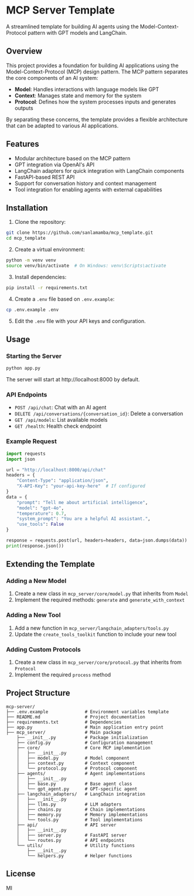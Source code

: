 # MCP Server Template

A streamlined template for building AI agents using the Model-Context-Protocol pattern with GPT models and LangChain.

## Overview

This project provides a foundation for building AI applications using the Model-Context-Protocol (MCP) design pattern. The MCP pattern separates the core components of an AI system:

- **Model**: Handles interactions with language models like GPT
- **Context**: Manages state and memory for the system
- **Protocol**: Defines how the system processes inputs and generates outputs

By separating these concerns, the template provides a flexible architecture that can be adapted to various AI applications.

## Features

- Modular architecture based on the MCP pattern
- GPT integration via OpenAI's API
- LangChain adapters for quick integration with LangChain components
- FastAPI-based REST API
- Support for conversation history and context management
- Tool integration for enabling agents with external capabilities

## Installation

1. Clone the repository:
```bash
git clone https://github.com/sanlamamba/mcp_template.git
cd mcp_template
```

2. Create a virtual environment:
```bash
python -m venv venv
source venv/bin/activate  # On Windows: venv\Scripts\activate
```

3. Install dependencies:
```bash
pip install -r requirements.txt
```

4. Create a `.env` file based on `.env.example`:
```bash
cp .env.example .env
```

5. Edit the `.env` file with your API keys and configuration.

## Usage

### Starting the Server

```bash
python app.py
```

The server will start at http://localhost:8000 by default.

### API Endpoints

- `POST /api/chat`: Chat with an AI agent
- `DELETE /api/conversations/{conversation_id}`: Delete a conversation
- `GET /api/models`: List available models
- `GET /health`: Health check endpoint

### Example Request

```python
import requests
import json

url = "http://localhost:8000/api/chat"
headers = {
    "Content-Type": "application/json",
    "X-API-Key": "your-api-key-here"  # If configured
}
data = {
    "prompt": "Tell me about artificial intelligence",
    "model": "gpt-4o",
    "temperature": 0.7,
    "system_prompt": "You are a helpful AI assistant.",
    "use_tools": False
}

response = requests.post(url, headers=headers, data=json.dumps(data))
print(response.json())
```

## Extending the Template

### Adding a New Model

1. Create a new class in `mcp_server/core/model.py` that inherits from `Model`
2. Implement the required methods: `generate` and `generate_with_context`

### Adding a New Tool

1. Add a new function in `mcp_server/langchain_adapters/tools.py`
2. Update the `create_tools_toolkit` function to include your new tool

### Adding Custom Protocols

1. Create a new class in `mcp_server/core/protocol.py` that inherits from `Protocol`
2. Implement the required `process` method

## Project Structure

```
mcp-server/
├── .env.example              # Environment variables template
├── README.md                 # Project documentation
├── requirements.txt          # Dependencies
├── app.py                    # Main application entry point
├── mcp_server/               # Main package
    ├── __init__.py           # Package initialization
    ├── config.py             # Configuration management
    ├── core/                 # Core MCP implementation
    │   ├── __init__.py
    │   ├── model.py          # Model component
    │   ├── context.py        # Context component
    │   └── protocol.py       # Protocol component
    ├── agents/               # Agent implementations
    │   ├── __init__.py
    │   ├── base.py           # Base agent class
    │   └── gpt_agent.py      # GPT-specific agent
    ├── langchain_adapters/   # LangChain integration
    │   ├── __init__.py
    │   ├── llms.py           # LLM adapters
    │   ├── chains.py         # Chain implementations
    │   ├── memory.py         # Memory implementations
    │   └── tools.py          # Tool implementations
    ├── api/                  # API server
    │   ├── __init__.py
    │   ├── server.py         # FastAPI server
    │   └── routes.py         # API endpoints
    └── utils/                # Utility functions
        ├── __init__.py
        └── helpers.py        # Helper functions
```

## License

MI